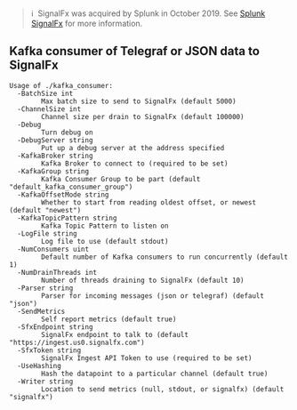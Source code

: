 >ℹ️&nbsp;&nbsp;SignalFx was acquired by Splunk in October 2019. See [Splunk SignalFx](https://www.splunk.com/en_us/investor-relations/acquisitions/signalfx.html) for more information.

## Kafka consumer of Telegraf or JSON data to SignalFx

```
Usage of ./kafka_consumer:
  -BatchSize int
    	Max batch size to send to SignalFx (default 5000)
  -ChannelSize int
    	Channel size per drain to SignalFx (default 100000)
  -Debug
    	Turn debug on
  -DebugServer string
    	Put up a debug server at the address specified
  -KafkaBroker string
    	Kafka Broker to connect to (required to be set)
  -KafkaGroup string
    	Kafka Consumer Group to be part (default "default_kafka_consumer_group")
  -KafkaOffsetMode string
    	Whether to start from reading oldest offset, or newest (default "newest")
  -KafkaTopicPattern string
    	Kafka Topic Pattern to listen on
  -LogFile string
    	Log file to use (default stdout)
  -NumConsumers uint
    	Default number of Kafka consumers to run concurrently (default 1)
  -NumDrainThreads int
    	Number of threads draining to SignalFx (default 10)
  -Parser string
    	Parser for incoming messages (json or telegraf) (default "json")
  -SendMetrics
    	Self report metrics (default true)
  -SfxEndpoint string
    	SignalFx endpoint to talk to (default "https://ingest.us0.signalfx.com")
  -SfxToken string
    	SignalFx Ingest API Token to use (required to be set)
  -UseHashing
    	Hash the datapoint to a particular channel (default true)
  -Writer string
    	Location to send metrics (null, stdout, or signalfx) (default "signalfx")
```
